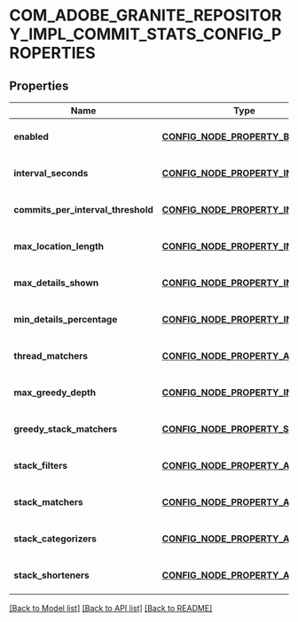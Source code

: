 # COM_ADOBE_GRANITE_REPOSITORY_IMPL_COMMIT_STATS_CONFIG_PROPERTIES

## Properties
Name | Type | Description | Notes
------------ | ------------- | ------------- | -------------
**enabled** | [**CONFIG_NODE_PROPERTY_BOOLEAN**](configNodePropertyBoolean.md) |  | [optional] [default to null]
**interval_seconds** | [**CONFIG_NODE_PROPERTY_INTEGER**](configNodePropertyInteger.md) |  | [optional] [default to null]
**commits_per_interval_threshold** | [**CONFIG_NODE_PROPERTY_INTEGER**](configNodePropertyInteger.md) |  | [optional] [default to null]
**max_location_length** | [**CONFIG_NODE_PROPERTY_INTEGER**](configNodePropertyInteger.md) |  | [optional] [default to null]
**max_details_shown** | [**CONFIG_NODE_PROPERTY_INTEGER**](configNodePropertyInteger.md) |  | [optional] [default to null]
**min_details_percentage** | [**CONFIG_NODE_PROPERTY_INTEGER**](configNodePropertyInteger.md) |  | [optional] [default to null]
**thread_matchers** | [**CONFIG_NODE_PROPERTY_ARRAY**](configNodePropertyArray.md) |  | [optional] [default to null]
**max_greedy_depth** | [**CONFIG_NODE_PROPERTY_INTEGER**](configNodePropertyInteger.md) |  | [optional] [default to null]
**greedy_stack_matchers** | [**CONFIG_NODE_PROPERTY_STRING**](configNodePropertyString.md) |  | [optional] [default to null]
**stack_filters** | [**CONFIG_NODE_PROPERTY_ARRAY**](configNodePropertyArray.md) |  | [optional] [default to null]
**stack_matchers** | [**CONFIG_NODE_PROPERTY_ARRAY**](configNodePropertyArray.md) |  | [optional] [default to null]
**stack_categorizers** | [**CONFIG_NODE_PROPERTY_ARRAY**](configNodePropertyArray.md) |  | [optional] [default to null]
**stack_shorteners** | [**CONFIG_NODE_PROPERTY_ARRAY**](configNodePropertyArray.md) |  | [optional] [default to null]

[[Back to Model list]](../README.md#documentation-for-models) [[Back to API list]](../README.md#documentation-for-api-endpoints) [[Back to README]](../README.md)



